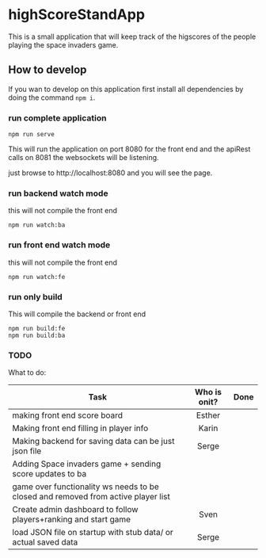 # highScoreStandApp

This is a small application that will keep track of the higscores of the people playing the space invaders game.

## How to develop

If you wan to develop on this application first install all dependencies by doing the command `npm i`.

### run complete application

```cli
npm run serve
```

This will run the application on port 8080 for the front end and the apiRest calls on 8081 the websockets will be listening.  

just browse to http://localhost:8080 and you will see the page.

### run backend watch mode

this will not compile the front end

```cli
npm run watch:ba
```

### run front end watch mode

this will not compile the front end

```cli
npm run watch:fe
```

### run only build

This will compile the backend or front end

```cli
npm run build:fe
npm run build:ba
```

### TODO

What to do:

| Task                                                                               | Who is onit?  | Done  |
| ---------------------------------------------------------------------------------- |:-------------:| -----:|
| making front end score board                                                       | Esther        |       |
| Making front end filling in player info                                            | Karin         |       |
| Making backend for saving data can be just json file                               | Serge         |       |
| Adding Space invaders game + sending score updates to ba                           |               |       |
| game over functionality ws needs to be closed and removed from active player list  |               |       |
| Create admin dashboard to follow players+ranking and start game                    | Sven          |       |
| load JSON file on startup with stub data/ or actual saved data                     | Serge         |       |
